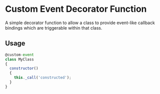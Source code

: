 # Custom Event Decorator Function

A simple decorator function to allow a class to provide event-like callback bindings which are triggerable within that class.

## Usage

```js
@custom-event
class MyClass
{
  constructor()
  {
    this._call('constructed');
  }
}
```
